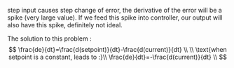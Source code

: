 step input causes step change of error, the derivative of the error will be a spike (very large value). If we feed this spike into controller, our output will also have this spike, definitely not ideal.

The solution to this problem :
$$
\frac{de}{dt}=\frac{d(setpoint)}{dt}-\frac{d(current)}{dt} \\ \\
\text{when setpoint is a constant, leads to :}\\
\frac{de}{dt}=-\frac{d(current)}{dt} \\
$$
